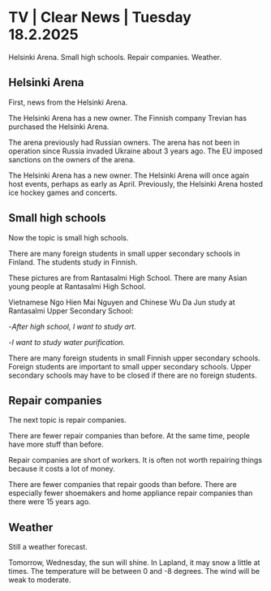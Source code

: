 # TV \| Clear News \| Tuesday 18.2.2025

Helsinki Arena. Small high schools. Repair companies. Weather.

## Helsinki Arena

First, news from the Helsinki Arena.

The Helsinki Arena has a new owner. The Finnish company Trevian has purchased the Helsinki Arena.

The arena previously had Russian owners. The arena has not been in operation since Russia invaded Ukraine about 3 years ago. The EU imposed sanctions on the owners of the arena.

The Helsinki Arena has a new owner. The Helsinki Arena will once again host events, perhaps as early as April. Previously, the Helsinki Arena hosted ice hockey games and concerts.

## Small high schools

Now the topic is small high schools.

There are many foreign students in small upper secondary schools in Finland. The students study in Finnish.

These pictures are from Rantasalmi High School. There are many Asian young people at Rantasalmi High School.

Vietnamese Ngo Hien Mai Nguyen and Chinese Wu Da Jun study at Rantasalmi Upper Secondary School:

\-*After high school, I want to study art.*

\-*I want to study water purification.*

There are many foreign students in small Finnish upper secondary schools. Foreign students are important to small upper secondary schools. Upper secondary schools may have to be closed if there are no foreign students.

## Repair companies

The next topic is repair companies.

There are fewer repair companies than before. At the same time, people have more stuff than before.

Repair companies are short of workers. It is often not worth repairing things because it costs a lot of money.

There are fewer companies that repair goods than before. There are especially fewer shoemakers and home appliance repair companies than there were 15 years ago.

## Weather

Still a weather forecast.

Tomorrow, Wednesday, the sun will shine. In Lapland, it may snow a little at times. The temperature will be between 0 and -8 degrees. The wind will be weak to moderate.
